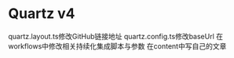 # Quartz v4


quartz.layout.ts修改GitHub链接地址
quartz.config.ts修改baseUrl
在workflows中修改相关持续化集成脚本与参数
在content中写自己的文章